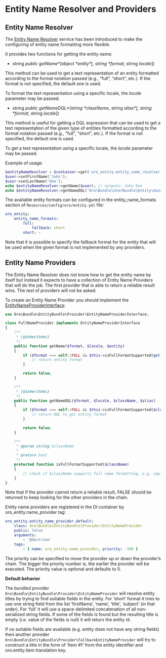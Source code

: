 <a id="dev-entities-entity-name-resolver"></a>

# Entity Name Resolver and Providers

## Entity Name Resolver

The <a href="https://github.com/oroinc/platform/tree/4.2/src/Oro/Bundle/EntityBundle/Provider/EntityNameResolver.php" target="_blank">Entity Name Resolver</a> service has been introduced to make the configuring of entity name formatting more flexible.

It provides two functions for getting the entity name:

- string *public* *getName\*(object \*entity\*[, string \*format*, string *locale*])

This method can be used to get a text representation of an entity formatted according to the format notation passed (e.g., “full”, “short”, etc.). If the format is not specified, the default one is used.

To format the text representation using a specific locale, the *locale* parameter may be passed.

- string *public* *getNameDQL\*(string \*className*, string *alias\*[, string \*format*, string *locale*])

This method is useful for getting a DQL expression that can be used to get a text representation of the given type of entities formatted according to the format notation passed (e.g., “full”, “short”, etc.). If the format is not specified, the default one is used.

To get a text representation using a specific locale, the *locale* parameter may be passed.

Example of usage:

```php
$entityNameResolver = $container->get('oro_entity.entity_name_resolver');
$user->setFirstName('John');
$user->setLastName('Doe');
echo $entityNameResolver->getName($user); // outputs: John Doe
echo $entityNameResolver->getNameDQL('Oro\Bundle\UserBundle\Entity\User', 'u'); // outputs: CONCAT(u.firstName, CONCAT(u.lastName, ' ')
```

The available entity formats can be configured in the entity_name_formats section of `Resources/config/oro/entity.yml` file:

```yaml
oro_entity:
    entity_name_formats:
        full:
            fallback: short
        short: ~
```

Note that it is possible to specify the fallback format for the entity that will be used when the given format is not implemented by any providers.

## Entity Name Providers

The Entity Name Resolver does not know how to get the entity name by itself but instead it expects to have a collection of Entity Name Providers that will do the job.
The first provider that is able to return a reliable result wins. The rest of providers will not be asked.

To create an Entity Name Provider you should implement the <a href="https://github.com/oroinc/platform/tree/4.2/src/Oro/Bundle/EntityBundle/Provider/EntityNameProviderInterface.php" target="_blank">EntityNameProviderInterface</a>:

```php
use Oro\Bundle\EntityBundle\Provider\EntityNameProviderInterface;

class FullNameProvider implements EntityNameProviderInterface
{
    /**
     * {@inheritdoc}
     */
    public function getName($format, $locale, $entity)
    {
        if ($format === self::FULL && $this->isFullFormatSupported(get_class($entity))) {
            // return entity format
        }

        return false;
    }

    /**
     * {@inheritdoc}
     */
    public function getNameDQL($format, $locale, $className, $alias)
    {
        if ($format === self::FULL && $this->isFullFormatSupported($className)) {
            // return DQL to get entity format
        }

        return false;
    }

    /**
     * @param string $className
     *
     * @return bool
     */
    protected function isFullFormatSupported($className)
    {
        // check if $className supports full name formatting, e.g. implements some required interfaces
    }
}
```

Note that if the provider cannot return a reliable result, FALSE should be returned to keep looking for the other providers in the chain.

Entity name providers are registered in the DI container by oro_entity.name_provider tag:

```yaml
oro_entity.entity_name_provider.default:
    class: Oro\Bundle\EntityBundle\Provider\EntityNameProvider
    public: false
    arguments:
        - '@doctrine'
    tags:
        - { name: oro_entity.name_provider, priority: -100 }
```

The priority can be specified to move the provider up or down the provider’s chain. The bigger the priority number is, the earlier the provider will be executed. The priority value is optional and defaults to 0.

**Default behavior**

The bundled provider `Oro\Bundle\EntityBundle\Provider\EntityNameProvider` will resolve entity titles by trying to find suitable fields in the entity. For ‘short’ format it tries to use one string field from the list ‘firstName’, ‘name’, ‘title’, ‘subject’ (in that order). For ‘full’ it will use a space-delimited concatenation of all non-serialized string fields. If some of the fields is found but the resulting title is empty (i.e. value of the fields is null) it will return the entity id.

If no suitable fields are available (e.g. entity does not have any string fields) then another provider `Oro\Bundle\EntityBundle\Provider\FallbackEntityNameProvider` will try to construct a title in the form of ‘Item #1’ from the entity identifier and oro.entity.item translation key.

<!-- Frontend -->
